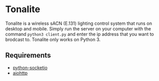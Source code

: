 # Tonalite
Tonalite is a wireless sACN (E.131) lighting control system that runs on desktop and mobile. Simply run the server on your computer with the command `python3 client.py` and enter the ip address that you want to brodcast to. Tonalite only works on Python 3.

## Requirements

- [python-socketio](https://pypi.org/project/python-socketio/)
- [aiohttp](https://pypi.org/project/aiohttp/)